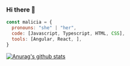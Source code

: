 ### Hi there 👋

<!--
**maliciacanv/maliciacanv** is a ✨ _special_ ✨ repository because its `README.md` (this file) appears on your GitHub profile.

Here are some ideas to get you started:

- 🔭 I’m currently working on ...
- 🌱 I’m currently learning ...
- 👯 I’m looking to collaborate on ...
- 🤔 I’m looking for help with ...
- 💬 Ask me about ...
- 📫 How to reach me: ...
- 😄 Pronouns: ...
- ⚡ Fun fact: ...
-->


```javascript
const malicia = {
  pronouns: "she" | "her",
  code: [Javascript, Typescript, HTML, CSS],
  tools: [Angular, React, ],
}
```

[![Anurag's github stats](https://github-readme-stats.vercel.app/api?username=maliciacanv)](https://github.com/maliciacanv/github-readme-stats)

